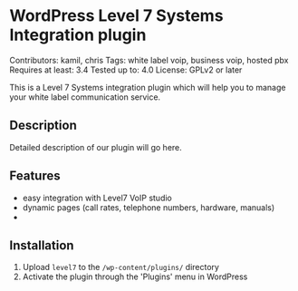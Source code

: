 # WordPress Level 7 Systems Integration plugin
Contributors: kamil, chris
Tags: white label voip, business voip, hosted pbx
Requires at least: 3.4
Tested up to: 4.0
License: GPLv2 or later
 

This is a Level 7 Systems integration plugin which will help you to manage your white label communication service.

## Description
Detailed description of our plugin will go here.

## Features 
*	easy integration with Level7 VoIP studio
* dynamic pages (call rates, telephone numbers, hardware, manuals)
* 
 
 
## Installation
1. Upload `level7` to the `/wp-content/plugins/`  directory
2. Activate the plugin through the 'Plugins' menu in WordPress


